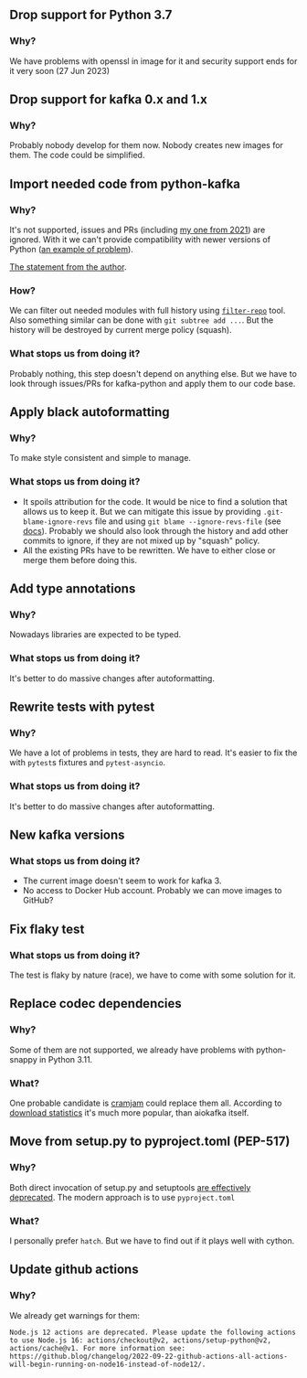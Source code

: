 ## Drop support for Python 3.7

### Why?

We have problems with openssl in image for it and security support ends for it very soon (27 Jun 2023)

## Drop support for kafka 0.x and 1.x

### Why?

Probably nobody develop for them now. Nobody creates new images for them. The code could be simplified.

## Import needed code from python-kafka

### Why?

It's not supported, issues and PRs (including [my one from 2021](https://github.com/dpkp/kafka-python/pull/2285)) are ignored. With it we can't provide compatibility with newer versions of Python ([an example of problem](https://github.com/dpkp/kafka-python/pull/2304)).

[The statement from the author](https://github.com/dpkp/kafka-python/issues/2290#issuecomment-1009133967).

### How?

We can filter out needed modules with full history using [`filter-repo`](https://github.com/newren/git-filter-repo) tool. Also something similar can be done with `git subtree add ...`. But the history will be destroyed by current merge policy (squash).

### What stops us from doing it?

Probably nothing, this step doesn't depend on anything else. But we have to look through issues/PRs for kafka-python and apply them to our code base.


## Apply black autoformatting

### Why?

To make style consistent and simple to manage.

### What stops us from doing it?

* It spoils attribution for the code. It would be nice to find a solution that allows us to keep it. But we can mitigate this issue by providing `.git-blame-ignore-revs` file and using `git blame --ignore-revs-file` (see [docs](https://docs.github.com/en/repositories/working-with-files/using-files/viewing-a-file#ignore-commits-in-the-blame-view)). Probably we should also look through the history and add other commits to ignore, if they are not mixed up by "squash" policy.
* All the existing PRs have to be rewritten. We have to either close or merge them before doing this.


## Add type annotations

### Why?

Nowadays libraries are expected to be typed.

### What stops us from doing it?

It's better to do massive changes after autoformatting.


## Rewrite tests with pytest

### Why?

We have a lot of problems in tests, they are hard to read. It's easier to fix the with `pytest`s fixtures and `pytest-asyncio`.

### What stops us from doing it?

It's better to do massive changes after autoformatting.


## New kafka versions

### What stops us from doing it?

* The current image doesn't seem to work for kafka 3.
* No access to Docker Hub account. Probably we can move images to GitHub?


## Fix flaky test

### What stops us from doing it?

The test is flaky by nature (race), we have to come with some solution for it.


## Replace codec dependencies

### Why?

Some of them are not supported, we already have problems with python-snappy in Python 3.11.


### What?

One probable candidate is [cramjam](https://github.com/milesgranger/pyrus-cramjam) could replace them all. According to [download statistics](https://pepy.tech/project/cramjam) it's much more popular, than aiokafka itself.


## Move from setup.py to pyproject.toml (PEP-517)

### Why?

Both direct invocation of setup.py and setuptools [are effectively deprecated](https://blog.ganssle.io/articles/2021/10/setup-py-deprecated.html). The modern approach is to use `pyproject.toml`

### What?

I personally prefer `hatch`. But we have to find out if it plays well with cython.

## Update github actions

### Why?

We already get warnings for them:

```
Node.js 12 actions are deprecated. Please update the following actions to use Node.js 16: actions/checkout@v2, actions/setup-python@v2, actions/cache@v1. For more information see: https://github.blog/changelog/2022-09-22-github-actions-all-actions-will-begin-running-on-node16-instead-of-node12/.
```
